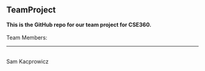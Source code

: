 ## TeamProject
**This is the GitHub repo for our team project for CSE360.**
<br/><br/>
Team Members:<hr><br/>
Sam Kacprowicz

